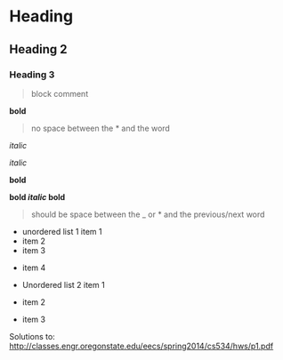 # Heading 

## Heading 2

### Heading 3

> block comment


**bold** 

> no space between the * and the word

*italic*

_italic_

__bold__

**bold _italic_ bold**
> should be space between the _ or * and the previous/next word

* unordered list 1 item 1
* item 2
* item 3
- item 4

- Unordered list 2 item 1
- item 2
- item 3


Solutions to: 
http://classes.engr.oregonstate.edu/eecs/spring2014/cs534/hws/p1.pdf
